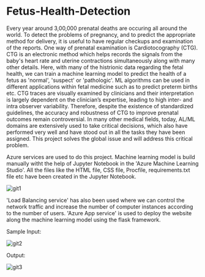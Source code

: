 # Fetus-Health-Detection

Every year around 3,00,000 prenatal deaths are occuring all around the world. To detect the problems of pregnancy, and to predict the appropriate method for delivery, it is useful to have regular checkups and examination of the reports. One way of prenatal examination is Cardiotocography (CTG). CTG is an electronic method which helps records the signals from the baby's heart rate and uterine contractions simultaneously along with many other details. Here, with many of the histrionic data regarding the fetal health, we can train a machine learning model to predict the health of a fetus as 'normal', 'suspect' or 'pathologic'. ML algorithms can be used in different applications within fetal medicine such as to predict preterm births etc. CTG traces are visually examined by clinicians and their interpretation is largely dependent on the clinician’s expertise, leading to high inter- and intra observer variability. Therefore, despite the existence of standardized guidelines, the accuracy and robustness of CTG to improve prenatal outcomes remain controversial. In many other medical fields, today, AL/ML domains are extensively used to take critical decisions, which also have performed very well and have stood out in all the tasks they have been assigned. This project solves the global issue and will address this critical problem.

Azure services are used to do this project. Machine learning model is build manually witht the help of Jupyter Notebook in the 'Azure Machine Learning Studio'. All the files like the HTML file, CSS file, Procfile, requirements.txt file etc have been created in the Jupyter Notebook.

![git1](https://user-images.githubusercontent.com/64015389/147115161-9ebcfd2b-0a4b-496a-b1eb-b43bd3e4041d.png)

'Load Balancing service' has also been used where we can control the network traffic and increase the number of computer instances according to the number of users.
'Azure App service' is used to deploy the website along the machine learning model using the flask framework.

Sample Input:

![git2](https://user-images.githubusercontent.com/64015389/147115287-3f91d642-e27c-4249-bc1b-14bd028a697a.png)

Output:

![git3](https://user-images.githubusercontent.com/64015389/147115361-3fbb72db-ab71-44e5-8c52-ddafcee98c92.png)
